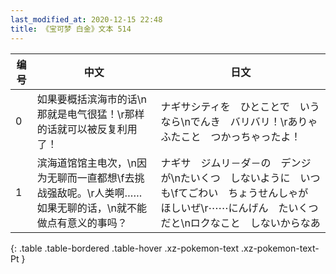 ```yaml
---
last_modified_at: 2020-12-15 22:48
title: 《宝可梦 白金》文本 514
---
```

| 编号 | 中文 | 日文 |
| ---- | ---- | ---- |
| 0 | 如果要概括滨海市的话\n那就是电气很猛！\r那样的话就可以被反复利用了！ | ナギサシティを　ひとことで　いうなら\nでんき　バリバリ！\rありゃ　ふたこと　つかっちゃったよ！ |
| 1 | 滨海道馆馆主电次，\n因为无聊而一直都想\f去挑战强敌呢。\r人类啊……如果无聊的话，\n就不能做点有意义的事吗？ | ナギサ　ジムリ－ダ－の　デンジが\nたいくつ　しないように　いつも\fてごわい　ちょうせんしゃが　ほしいぜ\r⋯⋯にんげん　たいくつだと\nロクなこと　しないからなあ |
{: .table .table-bordered .table-hover .xz-pokemon-text .xz-pokemon-text-Pt }